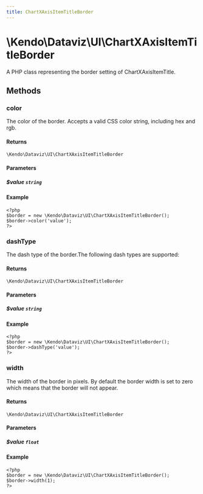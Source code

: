 ```yaml
---
title: ChartXAxisItemTitleBorder
---
```


# \Kendo\Dataviz\UI\ChartXAxisItemTitleBorder

A PHP class representing the border setting of ChartXAxisItemTitle.


## Methods

### color
The color of the border. Accepts a valid CSS color string, including hex and rgb.

#### Returns
`\Kendo\Dataviz\UI\ChartXAxisItemTitleBorder`

#### Parameters

##### $value `string`



#### Example 
    <?php
    $border = new \Kendo\Dataviz\UI\ChartXAxisItemTitleBorder();
    $border->color('value');
    ?>

### dashType
The dash type of the border.The following dash types are supported:

#### Returns
`\Kendo\Dataviz\UI\ChartXAxisItemTitleBorder`

#### Parameters

##### $value `string`



#### Example 
    <?php
    $border = new \Kendo\Dataviz\UI\ChartXAxisItemTitleBorder();
    $border->dashType('value');
    ?>

### width
The width of the border in pixels. By default the border width is set to zero which means that the border will not appear.

#### Returns
`\Kendo\Dataviz\UI\ChartXAxisItemTitleBorder`

#### Parameters

##### $value `float`



#### Example 
    <?php
    $border = new \Kendo\Dataviz\UI\ChartXAxisItemTitleBorder();
    $border->width(1);
    ?>

